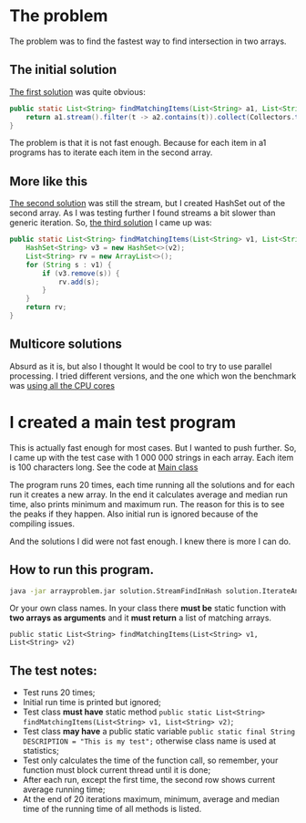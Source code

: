 # The problem

The problem was to find the fastest way to find intersection in two arrays.

## The initial solution

[The first solution](solutions/solution/SimpleStream.java)  was quite obvious:

```java
public static List<String> findMatchingItems(List<String> a1, List<String> a2) {
    return a1.stream().filter(t -> a2.contains(t)).collect(Collectors.toList());
}
```

The problem is that it is not fast enough. Because for each item in a1 programs has to iterate each item in the second array.

## More like this

[The second solution](src\main\solutions\solution\StreamFindInHash.java) was still the stream, but I created HashSet out of the second array. As I was testing further I found streams a bit slower than generic iteration. So, [the third solution](src\main\solutions\solution\IterateAndFindInHash.java) I came up was:

```java
public static List<String> findMatchingItems(List<String> v1, List<String> v2) {
    HashSet<String> v3 = new HashSet<>(v2);
    List<String> rv = new ArrayList<>();
    for (String s : v1) {
        if (v3.remove(s)) {
            rv.add(s);
        }
    }
    return rv;
}
```

## Multicore solutions

Absurd as it is, but also I thought It would be cool to try to use parallel processing. I tried different versions, and the one which won the benchmark was [using all the CPU cores](src\main\solutions\solution\FullCpuThreadsMethod.java)

# I created a main test program

This is actually fast enough for most cases. But I wanted to push further. So, I came up with the test case with 1 000 000 strings in each array. Each item is 100 characters long. See the code at [Main class](src/main/java/Main.java)

The program runs 20 times, each time running all the solutions and for each run it creates a new array. In the end it calculates average and median run time, also prints minimum and maximum run. The reason for this is to see the peaks if they happen. Also initial run is ignored because of the compiling issues.

And the solutions I did were not fast enough. I knew there is more I can do.


## How to run this program.

```bash
java -jar arrayproblem.jar solution.StreamFindInHash solution.IterateAndFindInHash solution.FullCpuThreadsMethod
```

Or your own class names. In your class there **must be** static function with **two arrays as arguments** and it **must return** a list of matching arrays.

```
public static List<String> findMatchingItems(List<String> v1, List<String> v2)
```

## The test notes:

- Test runs 20 times;
- Initial run time is printed but ignored;
- Test class **must have** static method `public static List<String> findMatchingItems(List<String> v1, List<String> v2)`;
- Test class **may have** a public static variable `public static final String DESCRIPTION = "This is my test";` otherwise class name is used at statistics;
- Test only calculates the time of the function call, so remember, your function must block current thread until it is done;
- After each run, except the first time, the second row shows current average running time;
- At the end of 20 iterations maximum, minimum, average and median time of the running time of all methods is listed.
